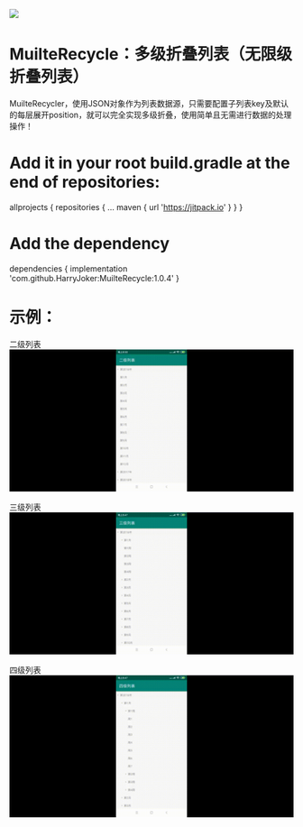 [![](https://jitpack.io/v/HarryJoker/MuilteRecycle.svg)](https://jitpack.io/#HarryJoker/MuilteRecycle)

# MuilteRecycle：多级折叠列表（无限级折叠列表）

MuilteRecycler，使用JSON对象作为列表数据源，只需要配置子列表key及默认的每层展开position，就可以完全实现多级折叠，使用简单且无需进行数据的处理操作！
# Add it in your root build.gradle at the end of repositories:
allprojects {
		repositories {
			...
			maven { url 'https://jitpack.io' }
		}
	}

# Add the dependency
dependencies {
	        implementation 'com.github.HarryJoker:MuilteRecycle:1.0.4'
	}

# 示例：
二级列表
![image](https://github.com/HarryJoker/MuilteRecycle/blob/master/image/device-2020-01-01-205903_Two_.gif)

三级列表
![image](https://github.com/HarryJoker/MuilteRecycle/blob/master/image/device-2020-01-01-204735_Three_.gif)

四级列表
![image](https://github.com/HarryJoker/MuilteRecycle/blob/master/image/device-2020-01-01-204830_Four_.gif)
